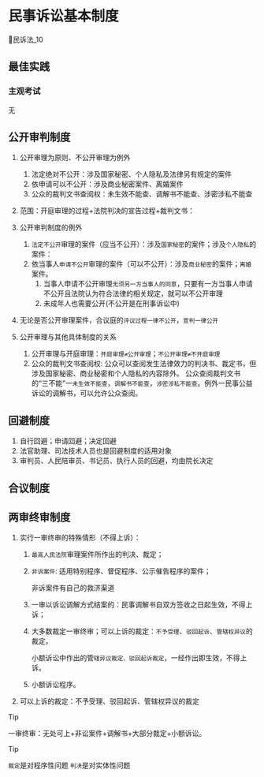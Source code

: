 # 民事诉讼基本制度

🚪民诉法_10

## 最佳实践


### 主观考试

无


## 公开审判制度
1. 公开审理为原则、不公开审理为例外
    1. 法定绝对不公开：涉及国家秘密、个人隐私及法律另有规定的案件
    2. 依申请可以不公开：涉及商业秘密案件、离婚案件
    3. 公众的裁判文书查阅权：未生效不能查、调解书不能查、涉密涉私不能查


1. 范围：开庭审理的过程+法院判决的宣告过程+裁判文书：

1. 公开审判制度的例外
    1. `法定不公开`审理的案件（应当不公开）：涉及`国家秘密`的案件；涉及`个人隐私`的案件：
    1. 依当事人`申请不公开`审理的案件（可以不公开）：涉及`商业秘密`的案件；`离婚`案件。
        1. 当事人申请不公开审理`无须另一方当事人的同意`，只要有一方当事人申请不公开且法院认为符合法律的相关规定，就可以不公开审理
        1. 未成年人也需要公开(不公开是在刑事诉讼中)
1. 无论是否公开审理案件，合议庭的`评议过程一律不公开`，`宣判一律公开`

1. 公开审理与其他具体制度的关系
    1. 公开审理与开庭审理：`开庭审理≠公开审理`；`不公开审理≠不开庭审理`
    1. 公众的裁判文书查阅权: 公众可以查阅发生法律效力的判决书、裁定书，但涉及国家秘密、商业秘密和个人隐私的内容除外。
        公众查阅裁判文书的“三不能”一`未生效不能查`，`调解书不能查`，`涉密涉私不能查`。例外一民事公益诉讼的调解书，可以允许公众查阅。

## 回避制度

1. 自行回避；申请回避；决定回避
1. 法官助理、司法技术人员也是回避制度的适用对象
1. 审判员、人民陪审员、书记员、执行人员的回避，均由院长决定

## 合议制度

## 两审终审制度

1. 实行一审终审的特殊情形（不得上诉）：
    1. `最高人民法院`审理案件所作出的判决、裁定；
    2. `非诉案件`: 适用特别程序、督促程序、公示催告程序的案件；

        非诉案件有自己的救济渠道

    3. 一审以诉讼调解方式结案的：民事调解书自双方签收之日起生效，不得上诉；
    4. 大多数裁定一审终审；可以上诉的裁定：`不予受理`、`驳回起诉`、`管辖权异议`的裁定。

        小额诉讼中作出的管`辖异议裁定、驳回起诉裁定`，一经作出即生效，不得上诉。

    5. 小额诉讼程序。
2. 可以上诉的裁定：不予受理、驳回起诉、管辖权异议的裁定

> [!tip]
> 一审终审：无处可上+非讼案件+调解书+大部分裁定+小额诉讼。


> [!tip]
> `裁定`是对程序性问题
> `判决`是对实体性问题
































